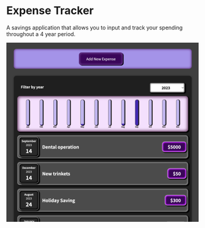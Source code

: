 # Expense Tracker

A savings application that allows you to input and track your spending throughout a 4 year period.

![Expense Tracker](https://github.com/GreenJ84/React/raw/main/ExpenseTracker/ExpenseTracker.png)